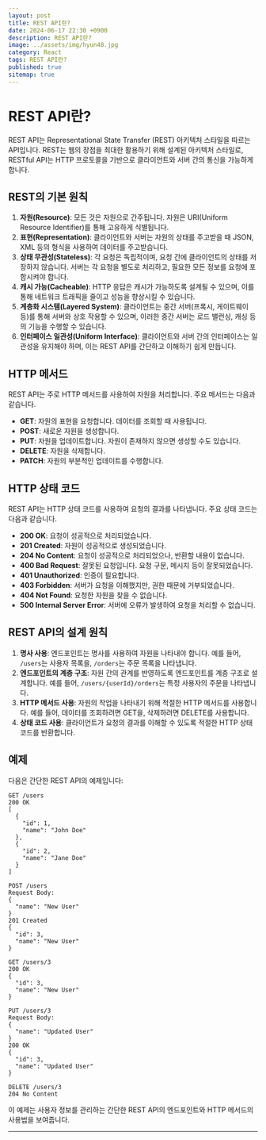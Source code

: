 ```yaml
---
layout: post
title: REST API란?
date: 2024-06-17 22:30 +0900
description: REST API란?
image: ../assets/img/hyun48.jpg
category: React
tags: REST API란?
published: true
sitemap: true
---
```


# REST API란?

REST API는 Representational State Transfer (REST) 아키텍처 스타일을 따르는 API입니다. REST는 웹의 장점을 최대한 활용하기 위해 설계된 아키텍처 스타일로, RESTful API는 HTTP 프로토콜을 기반으로 클라이언트와 서버 간의 통신을 가능하게 합니다.

## REST의 기본 원칙

1. **자원(Resource)**: 모든 것은 자원으로 간주됩니다. 자원은 URI(Uniform Resource Identifier)를 통해 고유하게 식별됩니다.
2. **표현(Representation)**: 클라이언트와 서버는 자원의 상태를 주고받을 때 JSON, XML 등의 형식을 사용하여 데이터를 주고받습니다.
3. **상태 무관성(Stateless)**: 각 요청은 독립적이며, 요청 간에 클라이언트의 상태를 저장하지 않습니다. 서버는 각 요청을 별도로 처리하고, 필요한 모든 정보를 요청에 포함시켜야 합니다.
4. **캐시 가능(Cacheable)**: HTTP 응답은 캐시가 가능하도록 설계될 수 있으며, 이를 통해 네트워크 트래픽을 줄이고 성능을 향상시킬 수 있습니다.
5. **계층화 시스템(Layered System)**: 클라이언트는 중간 서버(프록시, 게이트웨이 등)를 통해 서버와 상호 작용할 수 있으며, 이러한 중간 서버는 로드 밸런싱, 캐싱 등의 기능을 수행할 수 있습니다.
6. **인터페이스 일관성(Uniform Interface)**: 클라이언트와 서버 간의 인터페이스는 일관성을 유지해야 하며, 이는 REST API를 간단하고 이해하기 쉽게 만듭니다.

## HTTP 메서드

REST API는 주로 HTTP 메서드를 사용하여 자원을 처리합니다. 주요 메서드는 다음과 같습니다.

- **GET**: 자원의 표현을 요청합니다. 데이터를 조회할 때 사용됩니다.
- **POST**: 새로운 자원을 생성합니다.
- **PUT**: 자원을 업데이트합니다. 자원이 존재하지 않으면 생성할 수도 있습니다.
- **DELETE**: 자원을 삭제합니다.
- **PATCH**: 자원의 부분적인 업데이트를 수행합니다.

## HTTP 상태 코드

REST API는 HTTP 상태 코드를 사용하여 요청의 결과를 나타냅니다. 주요 상태 코드는 다음과 같습니다.

- **200 OK**: 요청이 성공적으로 처리되었습니다.
- **201 Created**: 자원이 성공적으로 생성되었습니다.
- **204 No Content**: 요청이 성공적으로 처리되었으나, 반환할 내용이 없습니다.
- **400 Bad Request**: 잘못된 요청입니다. 요청 구문, 메시지 등이 잘못되었습니다.
- **401 Unauthorized**: 인증이 필요합니다.
- **403 Forbidden**: 서버가 요청을 이해했지만, 권한 때문에 거부되었습니다.
- **404 Not Found**: 요청한 자원을 찾을 수 없습니다.
- **500 Internal Server Error**: 서버에 오류가 발생하여 요청을 처리할 수 없습니다.

## REST API의 설계 원칙

1. **명사 사용**: 엔드포인트는 명사를 사용하여 자원을 나타내야 합니다. 예를 들어, `/users`는 사용자 목록을, `/orders`는 주문 목록을 나타냅니다.
2. **엔드포인트의 계층 구조**: 자원 간의 관계를 반영하도록 엔드포인트를 계층 구조로 설계합니다. 예를 들어, `/users/{userId}/orders`는 특정 사용자의 주문을 나타냅니다.
3. **HTTP 메서드 사용**: 자원의 작업을 나타내기 위해 적절한 HTTP 메서드를 사용합니다. 예를 들어, 데이터를 조회하려면 GET을, 삭제하려면 DELETE를 사용합니다.
4. **상태 코드 사용**: 클라이언트가 요청의 결과를 이해할 수 있도록 적절한 HTTP 상태 코드를 반환합니다.

## 예제

다음은 간단한 REST API의 예제입니다:

```http
GET /users
200 OK
[
  {
    "id": 1,
    "name": "John Doe"
  },
  {
    "id": 2,
    "name": "Jane Doe"
  }
]

POST /users
Request Body:
{
  "name": "New User"
}
201 Created
{
  "id": 3,
  "name": "New User"
}

GET /users/3
200 OK
{
  "id": 3,
  "name": "New User"
}

PUT /users/3
Request Body:
{
  "name": "Updated User"
}
200 OK
{
  "id": 3,
  "name": "Updated User"
}

DELETE /users/3
204 No Content
```

이 예제는 사용자 정보를 관리하는 간단한 REST API의 엔드포인트와 HTTP 메서드의 사용법을 보여줍니다.

---
